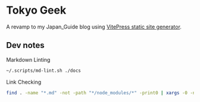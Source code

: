 # Tokyo Geek

A revamp to my Japan_Guide blog using [VitePress static site generator](https://vitepress.dev/).


## Dev notes

Markdown Linting

```bash
~/.scripts/md-lint.sh ./docs
```

Link Checking

```bash
find . -name "*.md" -not -path "*/node_modules/*" -print0 | xargs -0 -n1 markdown-link-check --config .linkConfig.json > link-check-output.txt
```
